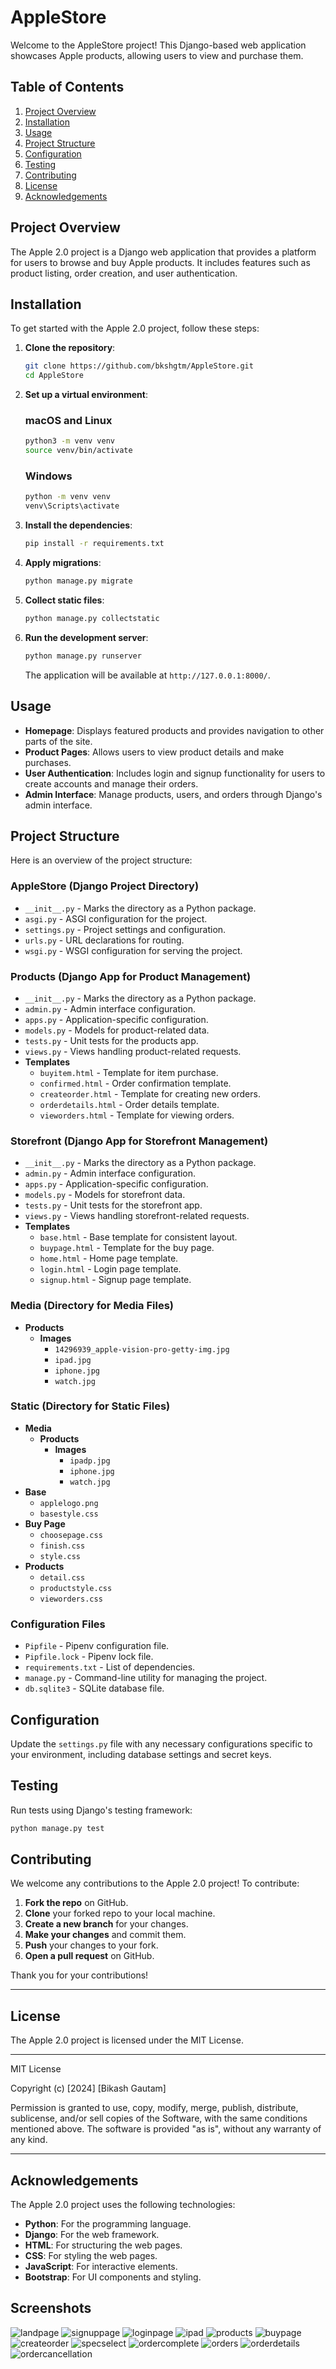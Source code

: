 # AppleStore

Welcome to the AppleStore project! This Django-based web application showcases Apple products, allowing users to view and purchase them.

## Table of Contents

1. [Project Overview](#project-overview)
2. [Installation](#installation)
3. [Usage](#usage)
4. [Project Structure](#project-structure)
5. [Configuration](#configuration)
6. [Testing](#testing)
7. [Contributing](#contributing)
8. [License](#license)
9. [Acknowledgements](#acknowledgements)

## Project Overview

The Apple 2.0 project is a Django web application that provides a platform for users to browse and buy Apple products. It includes features such as product listing, order creation, and user authentication.

## Installation

To get started with the Apple 2.0 project, follow these steps:

1. **Clone the repository**:

    ```bash
    git clone https://github.com/bkshgtm/AppleStore.git
    cd AppleStore
    ```

2. **Set up a virtual environment**:
   
    ### macOS and Linux

    ```bash
    python3 -m venv venv
    source venv/bin/activate
    ```

    ### Windows

    ```bash
    python -m venv venv
    venv\Scripts\activate
    ```

    
    

3. **Install the dependencies**:

    ```bash
    pip install -r requirements.txt
    ```

4. **Apply migrations**:

    ```bash
    python manage.py migrate
    ```

5. **Collect static files**:

    ```bash
    python manage.py collectstatic
    ```

6. **Run the development server**:

    ```bash
    python manage.py runserver
    ```

   The application will be available at `http://127.0.0.1:8000/`.

## Usage

- **Homepage**: Displays featured products and provides navigation to other parts of the site.
- **Product Pages**: Allows users to view product details and make purchases.
- **User Authentication**: Includes login and signup functionality for users to create accounts and manage their orders.
- **Admin Interface**: Manage products, users, and orders through Django's admin interface.

## Project Structure

Here is an overview of the project structure:

### **AppleStore** (Django Project Directory)
- `__init__.py` - Marks the directory as a Python package.
- `asgi.py` - ASGI configuration for the project.
- `settings.py` - Project settings and configuration.
- `urls.py` - URL declarations for routing.
- `wsgi.py` - WSGI configuration for serving the project.

### **Products** (Django App for Product Management)
- `__init__.py` - Marks the directory as a Python package.
- `admin.py` - Admin interface configuration.
- `apps.py` - Application-specific configuration.
- `models.py` - Models for product-related data.
- `tests.py` - Unit tests for the products app.
- `views.py` - Views handling product-related requests.
- **Templates**
  - `buyitem.html` - Template for item purchase.
  - `confirmed.html` - Order confirmation template.
  - `createorder.html` - Template for creating new orders.
  - `orderdetails.html` - Order details template.
  - `vieworders.html` - Template for viewing orders.

### **Storefront** (Django App for Storefront Management)
- `__init__.py` - Marks the directory as a Python package.
- `admin.py` - Admin interface configuration.
- `apps.py` - Application-specific configuration.
- `models.py` - Models for storefront data.
- `tests.py` - Unit tests for the storefront app.
- `views.py` - Views handling storefront-related requests.
- **Templates**
  - `base.html` - Base template for consistent layout.
  - `buypage.html` - Template for the buy page.
  - `home.html` - Home page template.
  - `login.html` - Login page template.
  - `signup.html` - Signup page template.

### **Media** (Directory for Media Files)
- **Products**
  - **Images**
    - `14296939_apple-vision-pro-getty-img.jpg`
    - `ipad.jpg`
    - `iphone.jpg`
    - `watch.jpg`

### **Static** (Directory for Static Files)
- **Media**
  - **Products**
    - **Images**
      - `ipadp.jpg`
      - `iphone.jpg`
      - `watch.jpg`
- **Base**
  - `applelogo.png`
  - `basestyle.css`
- **Buy Page**
  - `choosepage.css`
  - `finish.css`
  - `style.css`
- **Products**
  - `detail.css`
  - `productstyle.css`
  - `vieworders.css`

### **Configuration Files**
- `Pipfile` - Pipenv configuration file.
- `Pipfile.lock` - Pipenv lock file.
- `requirements.txt` - List of dependencies.
- `manage.py` - Command-line utility for managing the project.
- `db.sqlite3` - SQLite database file.

## Configuration

Update the `settings.py` file with any necessary configurations specific to your environment, including database settings and secret keys.

## Testing

Run tests using Django's testing framework:

```bash
python manage.py test
```

## Contributing

We welcome any contributions to the Apple 2.0 project! To contribute:

1. **Fork the repo** on GitHub.
2. **Clone** your forked repo to your local machine.
3. **Create a new branch** for your changes.
4. **Make your changes** and commit them.
5. **Push** your changes to your fork.
6. **Open a pull request** on GitHub.

Thank you for your contributions!

---

## License

The Apple 2.0 project is licensed under the MIT License.

---

MIT License

Copyright (c) [2024] [Bikash Gautam]

Permission is granted to use, copy, modify, merge, publish, distribute, sublicense, and/or sell copies of the Software, with the same conditions mentioned above. The software is provided "as is", without any warranty of any kind.

---

## Acknowledgements

The Apple 2.0 project uses the following technologies:

- **Python**: For the programming language.
- **Django**: For the web framework.
- **HTML**: For structuring the web pages.
- **CSS**: For styling the web pages.
- **JavaScript**: For interactive elements.
- **Bootstrap**: For UI components and styling.

## Screenshots
![landpage](https://github.com/user-attachments/assets/c541294b-9347-4e29-bf90-e2041624ad0b)
![signuppage](https://github.com/user-attachments/assets/94f5e59a-d282-4613-80f4-d88ed48964c3)
![loginpage](https://github.com/user-attachments/assets/dba337cc-11d3-4bc3-83fc-e5507008bfae)
![ipad](https://github.com/user-attachments/assets/eb3a1858-e8a3-42a8-9a18-39e045c9b115)
![products](https://github.com/user-attachments/assets/9693c2b3-6707-4114-abc4-df0b161a0fc5)
![buypage](https://github.com/user-attachments/assets/ee091b72-4504-46ff-8ef8-84652f59eb31)
![createorder](https://github.com/user-attachments/assets/ddead817-310d-4159-bf17-0ecb6bb8a407)
![specselect](https://github.com/user-attachments/assets/7b58dd70-34d3-4379-8e09-dfa4f98ca216)
![ordercomplete](https://github.com/user-attachments/assets/af8e5d9e-c9cf-409e-9e48-1076ddbad20e)
![orders](https://github.com/user-attachments/assets/c9e42222-fcf4-45c5-a3f7-c09f986c25b5)
![orderdetails](https://github.com/user-attachments/assets/07dbf1de-04d6-4206-b818-6e04f5348b64)
![ordercancellation](https://github.com/user-attachments/assets/97d967ec-e136-4c9f-9a82-da6528ee11b4)




